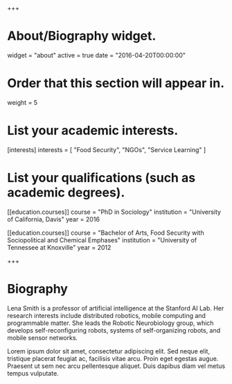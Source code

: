 +++
# About/Biography widget.
widget = "about"
active = true
date = "2016-04-20T00:00:00"

# Order that this section will appear in.
weight = 5

# List your academic interests.
[interests]
  interests = [
    "Food Security",
    "NGOs",
    "Service Learning"
  ]

# List your qualifications (such as academic degrees).
[[education.courses]]
  course = "PhD in Sociology"
  institution = "University of California, Davis"
  year = 2016

[[education.courses]]
  course = "Bachelor of Arts, Food Security with Sociopolitical and Chemical Emphases"
  institution = "University of Tennessee at Knoxville"
  year = 2012

+++

# Biography

Lena Smith is a professor of artificial intelligence at the Stanford AI Lab. Her research interests include distributed robotics, mobile computing and programmable matter. She leads the Robotic Neurobiology group, which develops self-reconfiguring robots, systems of self-organizing robots, and mobile sensor networks.

Lorem ipsum dolor sit amet, consectetur adipiscing elit. Sed neque elit, tristique placerat feugiat ac, facilisis vitae arcu. Proin eget egestas augue. Praesent ut sem nec arcu pellentesque aliquet. Duis dapibus diam vel metus tempus vulputate.

